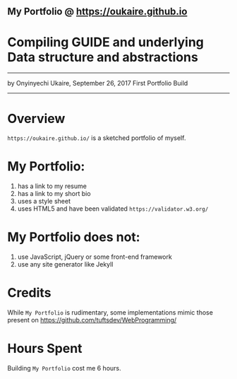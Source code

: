 ## My Portfolio @ https://oukaire.github.io
#  Compiling GUIDE and underlying Data structure and abstractions
-------------------------------------------------------------------------
by Onyinyechi Ukaire, September 26, 2017
First Portfolio Build

-------------------------------------------------------------------------

# Overview

`https://oukaire.github.io/` is a sketched portfolio of myself.

# My Portfolio:

1. has a link to my resume
2. has a link to my short bio
3. uses a style sheet
4. uses HTML5 and have been validated `https://validator.w3.org/`

# My Portfolio does not:
1. use JavaScript, jQuery or some front-end framework
2. use any site generator like Jekyll

# Credits
While `My Portfolio` is rudimentary, some implementations mimic those 
present on https://github.com/tuftsdev/WebProgramming/

# Hours Spent 
Building `My Portfolio` cost me 6 hours.